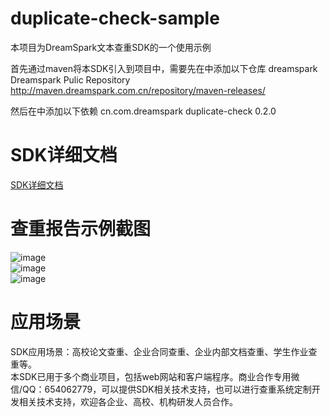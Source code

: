 # duplicate-check-sample
本项目为DreamSpark文本查重SDK的一个使用示例

首先通过maven将本SDK引入到项目中，需要先在<repositories>中添加以下仓库
<repository>
    <id>dreamspark</id>
    <name>Dreamspark Pulic Repository</name>
    <url>http://maven.dreamspark.com.cn/repository/maven-releases/</url>
</repository>

然后在<dependencies>中添加以下依赖
<dependency>
    <groupId>cn.com.dreamspark</groupId>
    <artifactId>duplicate-check</artifactId>
    <version>0.2.0</version>
</dependency>

# SDK详细文档
[SDK详细文档](https://dreamspark.com.cn/blog/?id=1 "SDK详细文档")  

# 查重报告示例截图
![image](https://github.com/tianlian0/duplicate-check-sample/blob/master/images/pic1.png)  
![image](https://github.com/tianlian0/duplicate-check-sample/blob/master/images/pic2.png)  
![image](https://github.com/tianlian0/duplicate-check-sample/blob/master/images/pic3.png)  

# 应用场景  
SDK应用场景：高校论文查重、企业合同查重、企业内部文档查重、学生作业查重等。  
本SDK已用于多个商业项目，包括web网站和客户端程序。商业合作专用微信/QQ：654062779，可以提供SDK相关技术支持，也可以进行查重系统定制开发相关技术支持，欢迎各企业、高校、机构研发人员合作。  
